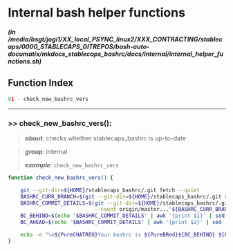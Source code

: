 
Internal bash helper functions
==============================


***(in /media/bsgt/jogi1/XX_local_PSYNC_linux2/XXX_CONTRACTING/stablecaps/0000_STABLECAPS_GITREPOS/bash-auto-documatix/mkdocs_stablecaps_bashrc/docs/internal/internal_helper_functions.sh)***
## Function Index


```python
01 - check_new_bashrc_vers
```

******
### >> check_new_bashrc_vers():


>***about***: checks whether stablecaps_bashrc is up-to-date


>***group***: internal


>***example***: `check_new_bashrc_vers`


```bash
function check_new_bashrc_vers() {

    git --git-dir=${HOME}/stablecaps_bashrc/.git fetch --quiet
    BASHRC_CURR_BRANCH=$(git --git-dir=${HOME}/stablecaps_bashrc/.git rev-parse --abbrev-ref HEAD)
    BASHRC_COMMIT_DETAILS=$(git --git-dir=${HOME}/stablecaps_bashrc/.git rev-list --left-right \
                            --count origin/master..."${BASHRC_CURR_BRANCH}")
    BC_BEHIND=$(echo "$BASHRC_COMMIT_DETAILS" | awk '{print $1}' | sed 's/^[ \t]*//;s/[ \t]*$//')
    BC_AHEAD=$(echo "$BASHRC_COMMIT_DETAILS" | awk '{print $2}' | sed 's/^[ \t]*//;s/[ \t]*$//')

    echo -e "\n${PureCHATREU}Your bashrc is ${PureBRed}${BC_BEHIND} ${PureCHATREU}commits behind origin/master and ${PureBBlue}${BC_AHEAD} ${PureCHATREU}commits ahead\n${NOCOL}"
}

```


